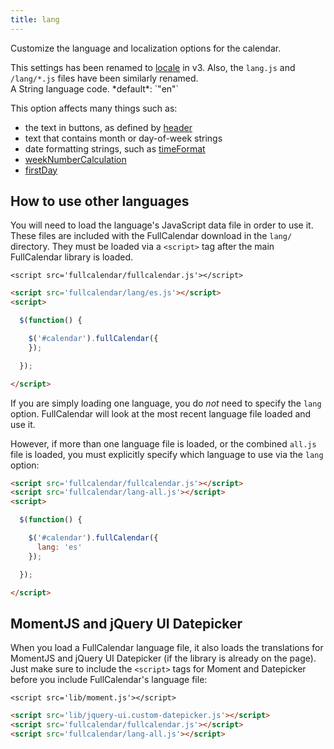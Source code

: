 ```yaml
---
title: lang
---
```


Customize the language and localization options for the calendar.

<div class='removed-notice'>
This settings has been renamed to <a href='locale'>locale</a> in v3.
Also, the <code>lang.js</code> and <code>/lang/*.js</code> files have been similarly renamed.
</div>

<div class='spec' markdown='1'>
A String language code. *default*: `"en"`
</div>

This option affects many things such as:

- the text in buttons, as defined by [header](header)
- text that contains month or day-of-week strings
- date formatting strings, such as [timeFormat](timeFormat)
- [weekNumberCalculation](weekNumberCalculation)
- [firstDay](firstDay)


## How to use other languages

You will need to load the language's JavaScript data file in order to use it.
These files are included with the FullCalendar download in the `lang/` directory.
They must be loaded via a `<script>` tag after the main FullCalendar library is loaded.

    <script src='fullcalendar/fullcalendar.js'></script>

```html
<script src='fullcalendar/lang/es.js'></script>
<script>

  $(function() {

    $('#calendar').fullCalendar({
    });

  });

</script>
```

If you are simply loading one language, you do *not* need to specify the `lang` option. FullCalendar will look at the most recent language file loaded and use it.

However, if more than one language file is loaded, or the combined `all.js` file is loaded, you must explicitly specify which language to use via the `lang` option:

```html
<script src='fullcalendar/fullcalendar.js'></script>
<script src='fullcalendar/lang-all.js'></script>
<script>

  $(function() {

    $('#calendar').fullCalendar({
      lang: 'es'
    });

  });

</script>
```


## MomentJS and jQuery UI Datepicker

When you load a FullCalendar language file, it also loads the translations
for MomentJS and jQuery UI Datepicker (if the library is already on the page).
Just make sure to include the `<script>` tags for Moment and Datepicker before
you include FullCalendar's language file:

    <script src='lib/moment.js'></script>

```html
<script src='lib/jquery-ui.custom-datepicker.js'></script>
<script src='fullcalendar/fullcalendar.js'></script>
<script src='fullcalendar/lang-all.js'></script>
```
